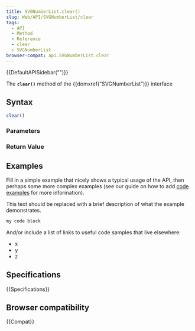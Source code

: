 ```yaml
---
title: SVGNumberList.clear()
slug: Web/API/SVGNumberList/clear
tags:
  - API
  - Method
  - Reference
  - clear
  - SVGNumberList
browser-compat: api.SVGNumberList.clear
---
```

{{DefaultAPISidebar("")}}

The **`clear()`** method of the {{domxref("SVGNumberList")}} interface 

## Syntax

```js
clear()
```

### Parameters



### Return Value



## Examples

Fill in a simple example that nicely shows a typical usage of the API, then perhaps some more complex examples (see our guide on how to add [code examples](/en-US/docs/MDN/Contribute/Structures/Code_examples) for more information).

This text should be replaced with a brief description of what the example demonstrates.

```js
my code block
```

And/or include a list of links to useful code samples that live elsewhere:

*   x
*   y
*   z

## Specifications

{{Specifications}}

## Browser compatibility

{{Compat}}


